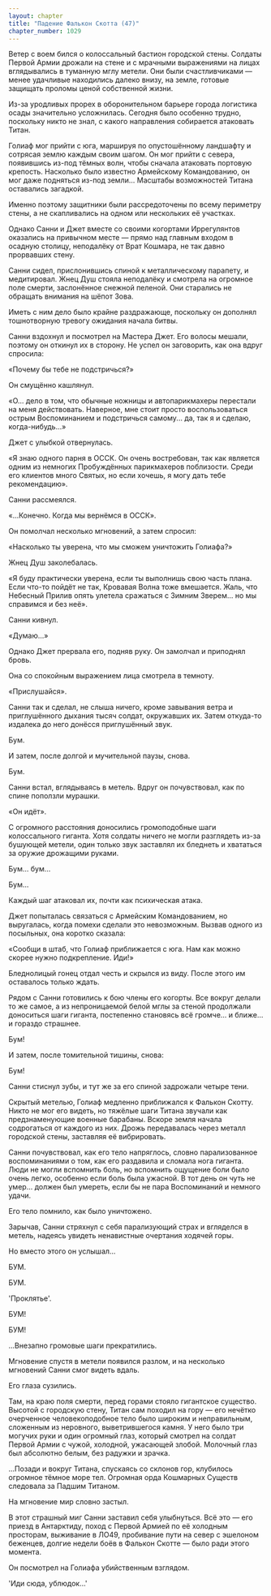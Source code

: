 ```yaml
---
layout: chapter
title: "Падение Фалькон Скотта (47)"
chapter_number: 1029
---
```


Ветер с воем бился о колоссальный бастион городской стены. Солдаты Первой Армии дрожали на стене и с мрачными выражениями на лицах вглядывались в туманную мглу метели. Они были счастливчиками — менее удачливые находились далеко внизу, на земле, готовые защищать проломы ценой собственной жизни.

Из-за уродливых прорех в оборонительном барьере города логистика осады значительно усложнилась. Сегодня было особенно трудно, поскольку никто не знал, с какого направления собирается атаковать Титан.

Голиаф мог прийти с юга, маршируя по опустошённому ландшафту и сотрясая землю каждым своим шагом. Он мог прийти с севера, появившись из-под тёмных волн, чтобы сначала атаковать портовую крепость. Насколько было известно Армейскому Командованию, он мог даже подняться из-под земли... Масштабы возможностей Титана оставались загадкой.

Именно поэтому защитники были рассредоточены по всему периметру стены, а не скапливались на одном или нескольких её участках.

Однако Санни и Джет вместе со своими когортами Иррегулянтов оказались на привычном месте — прямо над главным входом в осадную столицу, неподалёку от Врат Кошмара, не так давно прорвавших стену.

Санни сидел, прислонившись спиной к металлическому парапету, и медитировал. Жнец Душ стояла неподалёку и смотрела на огромное поле смерти, заслонённое снежной пеленой. Они старались не обращать внимания на шёпот Зова.

Иметь с ним дело было крайне раздражающе, поскольку он дополнял тошнотворную тревогу ожидания начала битвы.

Санни вздохнул и посмотрел на Мастера Джет. Его волосы мешали, поэтому он откинул их в сторону. Не успел он заговорить, как она вдруг спросила:

«Почему бы тебе не подстричься?»

Он смущённо кашлянул.

«О... дело в том, что обычные ножницы и автопарикмахеры перестали на меня действовать. Наверное, мне стоит просто воспользоваться острым Воспоминанием и подстричься самому... да, так я и сделаю, когда-нибудь...»

Джет с улыбкой отвернулась.

«Я знаю одного парня в ОССК. Он очень востребован, так как является одним из немногих Пробуждённых парикмахеров поблизости. Среди его клиентов много Святых, но если хочешь, я могу дать тебе рекомендацию».

Санни рассмеялся.

«...Конечно. Когда мы вернёмся в ОССК».

Он помолчал несколько мгновений, а затем спросил:

«Насколько ты уверена, что мы сможем уничтожить Голиафа?»

Жнец Душ заколебалась.

«Я буду практически уверена, если ты выполнишь свою часть плана. Если что-то пойдёт не так, Кровавая Волна тоже вмешается. Жаль, что Небесный Прилив опять улетела сражаться с Зимним Зверем... но мы справимся и без неё».

Санни кивнул.

«Думаю...»

Однако Джет прервала его, подняв руку. Он замолчал и приподнял бровь.

Она со спокойным выражением лица смотрела в темноту.

«Прислушайся».

Санни так и сделал, не слыша ничего, кроме завывания ветра и приглушённого дыхания тысяч солдат, окружавших их. Затем откуда-то издалека до него донёсся приглушённый звук.

Бум.

И затем, после долгой и мучительной паузы, снова.

Бум.

Санни встал, вглядываясь в метель. Вдруг он почувствовал, как по спине поползли мурашки.

«Он идёт».

С огромного расстояния доносились громоподобные шаги колоссального гиганта. Хотя солдаты ничего не могли разглядеть из-за бушующей метели, один только звук заставлял их бледнеть и хвататься за оружие дрожащими руками.

Бум... бум...

Бум...

Каждый шаг атаковал их, почти как психическая атака.

Джет попыталась связаться с Армейским Командованием, но выругалась, когда помехи сделали это невозможным. Вызвав одного из посыльных, она коротко сказала:

«Сообщи в штаб, что Голиаф приближается с юга. Нам как можно скорее нужно подкрепление. Иди!»

Бледнолицый гонец отдал честь и скрылся из виду. После этого им оставалось только ждать.

Рядом с Санни готовились к бою члены его когорты. Все вокруг делали то же самое, а из непроницаемой белой мглы за стеной продолжали доноситься шаги гиганта, постепенно становясь всё громче... и ближе... и гораздо страшнее.

Бум!

И затем, после томительной тишины, снова:

Бум!

Санни стиснул зубы, и тут же за его спиной задрожали четыре тени.

Скрытый метелью, Голиаф медленно приближался к Фалькон Скотту. Никто не мог его видеть, но тяжёлые шаги Титана звучали как предзнаменующие военные барабаны. Вскоре земля начала содрогаться от каждого из них. Дрожь передавалась через металл городской стены, заставляя её вибрировать.

Санни почувствовал, как его тело напряглось, словно парализованное воспоминаниями о том, как его раздавила и сломала нога гиганта. Люди не могли вспомнить боль, но вспомнить ощущение боли было очень легко, особенно если боль была ужасной. В тот день он чуть не умер... должен был умереть, если бы не пара Воспоминаний и немного удачи.

Его тело помнило, как было уничтожено.

Зарычав, Санни стряхнул с себя парализующий страх и вгляделся в метель, надеясь увидеть ненавистные очертания ходячей горы.

Но вместо этого он услышал...

БУМ.

БУМ.

'Проклятье'.

БУМ!

БУМ!

...Внезапно громовые шаги прекратились.

Мгновение спустя в метели появился разлом, и на несколько мгновений Санни смог видеть вдаль.

Его глаза сузились.

Там, на краю поля смерти, перед горами стояло гигантское существо. Высотой с городскую стену, Титан сам походил на гору — его нечётко очерченное человекоподобное тело было широким и неправильным, сложенным из неровного, выветрившегося камня. У него было три могучих руки и один огромный глаз, который смотрел на солдат Первой Армии с чужой, холодной, ужасающей злобой. Молочный глаз был абсолютно белым, без радужки и зрачка.

...Позади и вокруг Титана, спускаясь со склонов гор, клубилось огромное тёмное море тел. Огромная орда Кошмарных Существ следовала за Падшим Титаном.

На мгновение мир словно застыл.

В этот страшный миг Санни заставил себя улыбнуться. Всё это — его приезд в Антарктиду, поход с Первой Армией по её холодным просторам, выживание в ЛО49, пробивание пути на север с эшелоном беженцев, долгие недели боёв в Фалькон Скотте — было ради этого момента.

Он посмотрел на Голиафа убийственным взглядом.

'Иди сюда, ублюдок...'
